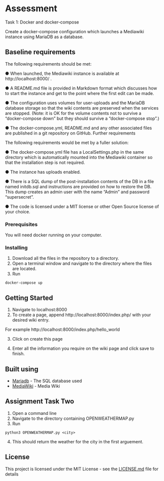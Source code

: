 # Assessment

Task 1: Docker and docker-compose

Create a docker-compose configuration which launches a Mediawiki instance using MariaDB
as a database.

## Baseline requirements

The following requirements should be met:

● When launched, the Mediawiki instance is available at http://localhost:8000/ .

● A README.md file is provided in Markdown format which discusses how to start the
instance and get to the point where the first edit can be made.

● The configuration uses volumes for user-uploads and the MariaDB database storage
so that the wiki contents are preserved when the services are stopped. (Note: it is OK
for the volume contents not to survive a “docker-compose down” but they should
survive a “docker-compose stop”.)

● The docker-compose.yml, README.md and any other associated files are published
in a git repository on GitHub.
Further requirements

The following requirements would be met by a fuller solution:

● The docker-compose.yml file has a LocalSettings.php in the same directory which is
automatically mounted into the Mediawiki container so that the installation step is
not required.

● The instance has uploads enabled.

● There is a SQL dump of the post-installation contents of the DB in a file named
initdb.sql and instructions are provided on how to restore the DB. This dump creates
an admin user with the name “Admin” and password “supersecret”.

● The code is licensed under a MIT license or other Open Source license of your
choice.

### Prerequisites

You will need docker running on your computer.

### Installing

1. Download all the files in the repository to a directory. 
2. Open a terminal window and navigate to the directory where the files are located. 
3. Run 
```
docker-compose up
```
## Getting Started

1. Navigate to localhost:8000
2. To create a page, append http://localhost:8000/index.php/ with your desired wiki entry. 

For example http://localhost:8000/index.php/hello_world

3. Click on create this page

4. Enter all the information you require on the wiki page and click save to finish.

## Built using

* [Mariadb](https://mariadb.org/) - The SQL database used
* [MediaWiki](https://www.mediawiki.org/wiki/MediaWiki) - Media Wiki

## Assignment Task Two

1. Open a command line
2. Navigate to the directory containing OPENWEATHERMAP.py
3. Run 
```
python3 OPENWEATHERMAP.py <city>
```
4. This should return the weather for the city in the first arguement. 

## License

This project is licensed under the MIT License - see the [LICENSE.md](LICENSE.md) file for details

